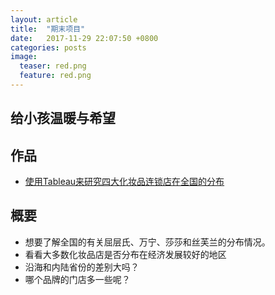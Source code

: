 ```yaml
---
layout: article
title:  "期末项目"
date:   2017-11-29 22:07:50 +0800
categories: posts
image:
  teaser: red.png
  feature: red.png
---
```


## 给小孩温暖与希望

## 作品
- <a href="https://public.tableau.com/views/_18388/2?:embed=y&:display_count=yes&publish=yes" target="_blank">使用Tableau来研究四大化妆品连锁店在全国的分布</a>

## 概要
- 想要了解全国的有关屈层氏、万宁、莎莎和丝芙兰的分布情况。
- 看看大多数化妆品店是否分布在经济发展较好的地区
- 沿海和内陆省份的差别大吗？
- 哪个品牌的门店多一些呢？



				
				